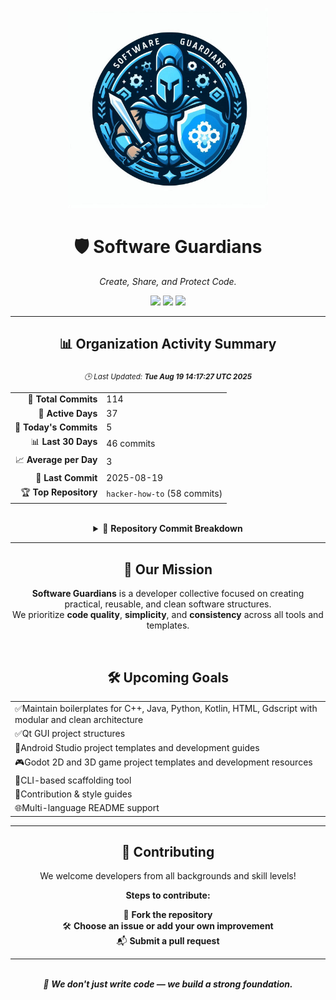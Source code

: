 <p align="center">
  <img src="../software-guardians-banner.jpg" alt="Software Guardians Banner" width="320"/>
</p>
<h1 align="center">🛡️ Software Guardians</h1>
<p align="center"><em>Create, Share, and Protect Code.</em></p>
<p align="center">
  <img src="https://img.shields.io/github/last-commit/Software-Guardians/.github?color=purple&label=Last%20Update&style=for-the-badge"/>
  <img src="https://img.shields.io/badge/Daily%20Activity-5%20commits-blue?style=for-the-badge"/>
  <img src="https://img.shields.io/badge/Monthly%20Activity-46%20commits-green?style=for-the-badge"/>
</p>
<hr/>
<div align="center">

## 📊 Organization Activity Summary  
<sub><i>🕒 Last Updated: <b>Tue Aug 19 14:17:27 UTC 2025</b></i></sub>
<table>
  <tr><td align="right">🔢 <b>Total Commits</b></td><td>114</td></tr>
  <tr><td align="right">📅 <b>Active Days</b></td><td>37</td></tr>
  <tr><td align="right">🌅 <b>Today's Commits</b></td><td>5</td></tr>
  <tr><td align="right">📊 <b>Last 30 Days</b></td><td>46 commits</td></tr>
  <tr><td align="right">📈 <b>Average per Day</b></td><td>3</td></tr>
  <tr><td align="right">🧾 <b>Last Commit</b></td><td>2025-08-19</td></tr>
  <tr><td align="right">🏆 <b>Top Repository</b></td><td><code>hacker-how-to</code> (58 commits)</td></tr>
</table>
</div>
<br/>
<details>
<summary align="center">📁 <strong>Repository Commit Breakdown</strong></summary>
<br/>
<div align="center">
<table>
  <tr>
    <th align="left">📂 Repository</th>
    <th align="center">🔢 Commits</th>
  </tr>  <tr><td><code>notepad_basic_in_QT_Framework</code></td><td align="center">8</td></tr>
  <tr><td><code>Godot-Third-Person-Controller-First-Template</code></td><td align="center">3</td></tr>
  <tr><td><code>hacker-how-to</code></td><td align="center">58</td></tr>
  <tr><td><code>CalculatorAppinAndroidwithKotlin</code></td><td align="center">6</td></tr>
  <tr><td><code>Simple-Godot-Multiplayer-Chat</code></td><td align="center">2</td></tr>
  <tr><td><code>Godot-Third-Person-First-Game</code></td><td align="center">16</td></tr>
  <tr><td><code>Godot-MultiUser-Image-Share-Template</code></td><td align="center">5</td></tr>
  <tr><td><code>KPSS-Practice-Worksheet-Example</code></td><td align="center">2</td></tr>
  <tr><td><code>FoodDeliveryAppKotlinAssignment</code></td><td align="center">6</td></tr>
  <tr><td><code>Godot-Best-Free-Beginner-Sources</code></td><td align="center">4</td></tr>
  <tr><td><code>ZihinDefteriApp</code></td><td align="center">4</td></tr>
</table>
</div>
<br/>
</details>
<hr/>
<div align="center">

## 🎯 Our Mission

**Software Guardians** is a developer collective focused on creating  
practical, reusable, and clean software structures.  
We prioritize **code quality**, **simplicity**, and **consistency** across all tools and templates.

</div>
<br/>
<div align="center">

## 🛠️ Upcoming Goals
<table>
        <tr><td><span class="emoji">✅</span>Maintain boilerplates for C++, Java, Python, Kotlin, HTML, Gdscript with modular and clean architecture</td></tr>
        <tr><td><span class="emoji">✅</span>Qt GUI project structures</td></tr>
        <tr><td><span class="emoji">📱</span>Android Studio project templates and development guides</td></tr>
        <tr><td><span class="emoji">🎮</span>Godot 2D and 3D game project templates and development resources</td></tr>
        <tr><td><span class="emoji">🔧</span>CLI-based scaffolding tool</td></tr>
        <tr><td><span class="emoji">📐</span>Contribution & style guides</td></tr>
        <tr><td><span class="emoji">🌐</span>Multi-language README support</td></tr>
</table>
</div>
<hr/>
<div align="center">

## 🤝 Contributing

We welcome developers from all backgrounds and skill levels!

<div align="center">

**Steps to contribute:**

🍴 **Fork the repository**  
🛠️ **Choose an issue or add your own improvement**  
📬 **Submit a pull request**

</div>

</div>

---

<div align="center">
<br/>
<em>🧱 <strong>We don't just write code — we build a strong foundation.</strong></em>
<br/><br/>
</div>
